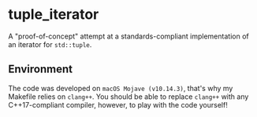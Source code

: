 # tuple_iterator
A "proof-of-concept" attempt at a standards-compliant implementation of an iterator for `std::tuple`.

## Environment
The code was developed on `macOS Mojave (v10.14.3)`, that's why my Makefile relies on `clang++`. You should be able to replace `clang++` with any C++17-compliant compiler, however, to play with the code yourself!
